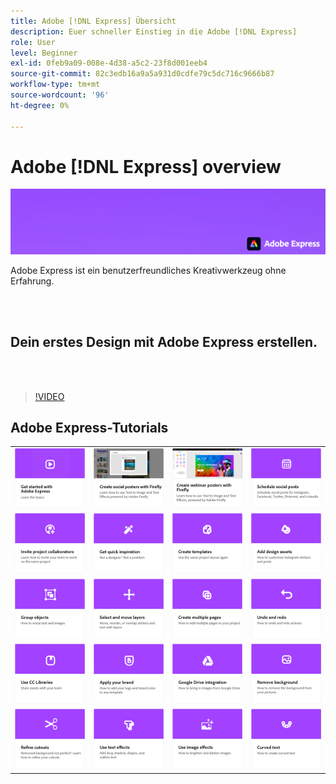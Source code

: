 ```yaml
---
title: Adobe [!DNL Express] Übersicht
description: Euer schneller Einstieg in die Adobe [!DNL Express]
role: User
level: Beginner
exl-id: 0feb9a09-008e-4d38-a5c2-23f8d001eeb4
source-git-commit: 82c3edb16a9a5a931d0cdfe79c5dc716c9666b87
workflow-type: tm+mt
source-wordcount: '96'
ht-degree: 0%

---
```


# Adobe [!DNL Express] overview

![Express Hero Image](../assets/Express.png)

Adobe Express ist ein benutzerfreundliches Kreativwerkzeug ohne Erfahrung.

<br> 

## Dein erstes Design mit Adobe Express erstellen.

<br> 

>[!VIDEO](https://video.tv.adobe.com/v/3420225?quality=12&learn=on&hidetitle=true)

## Adobe Express-Tutorials

<table style="table-layout:fixed">
<tr>
   <td>
      <a href="get-started.md">
         <img alt="Erste Schritte mit Adobe Express" src="assets/get-started.png" />
      </a>
  </td>
  <td>
      <a href="create-social-posters.md">
         <img alt="Social-Media-Poster mit Firefly erstellen" src="assets/social-firefly.png" />
      </a>
  </td>
  <td>
      <a href="create-webinar-poster.md">
         <img alt="Webinar-Poster mit Firefly erstellen" src="assets/webinar-poster.png" />
      </a>
  </td>
  <td>
      <a href="schedule.md">
         <img alt="Social-Media-Posts planen" src="assets/schedule.png" />
      </a>
  </td>
</tr>
<tr>
  <td>
   <a href="collaborate.md">
      <img alt="Projektmitarbeiter einladen" src="assets/collaborate.png" />
   </a>
  </td>
 <td>
      <a href="get-inspiration.md">
         <img alt="Kurze Inspirationsquelle" src="assets/inspiration.png" />
      </a>
  </td>
  <td>
   <a href="create-templates.md">
      <img alt="Vorlagen erstellen" src="assets/templates.png" />
   </a>
  </td>
  <td>
      <a href="add-design-assets.md">
         <img alt="Design-Elemente hinzufügen." src="assets/design-assets.png" />
      </a>
  </td>
</tr>
<tr>
 <td>
      <a href="group-objects.md">
         <img alt="Gruppieren von Objekten" src="assets/group-objects.png" />
      </a>
  </td>
  <td>
      <a href="layers.md">
         <img alt="Ebenen auswählen und verschieben" src="assets/layers.png" />
      </a>
  </td>
  <td>
      <a href="multiple-pages.md">
         <img alt="Mehrere Seiten erstellen." src="assets/multiple-pages.png" />
      </a>
  </td>
  <td>
      <a href="undo-redo.md">
         <img alt="Rückgängig machen und Wiederholen" src="assets/undo-redo.png" />
      </a>
   </td>
</tr>
<tr>
   <td>
      <a href="cc-libraries.md">
         <img alt="CC Libraries verwenden" src="assets/cc-libraries.png" />
      </a>
  </td>
 <td>
      <a href="brand.md">
         <img alt="Branding anwenden." src="assets/brand.png" />
      </a>
  </td>
  <td>
      <a href="google-drive.md">
         <img alt="Integration mit Google Drive" src="assets/google-drive.png" />
      </a>
  </td>
   <td>
      <a href="remove-background.md">
         <img alt="Hintergrund entfernen" src="assets/background.png" />
      </a>
  </td>
</tr>
<tr>
  <td>
      <a href="refine-cutout.md">
         <img alt="Ausschnitt verfeinern." src="assets/cutouts.png" />
      </a>
  </td>
  <td>
      <a href="text-effects.md">
         <img alt="Texteffekte verwenden" src="assets/text-effects.png" />
      </a>
  </td>
  <td>
      <a href="image-effects.md">
         <img alt="Bildeffekte verwenden" src="assets/image-effects.png" />
      </a>
  </td>
  <td>
   <a href="create-curved-text.md">
      <img alt="Kurven Text erstellen." src="assets/curved-text.png" />
   </a>
  </td>
</tr>
</table>
